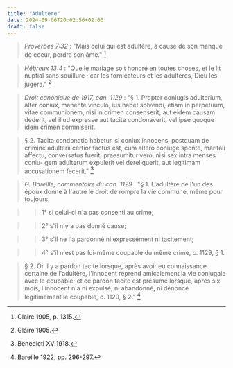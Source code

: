 ```yaml
---
title: "Adultère"
date: 2024-09-06T20:02:56+02:00
draft: false
---
```



> *Proverbes 7:32* : "Mais celui qui est adultère, à cause de son manque de coeur, perdra son âme." [^1]

[^1]: Glaire 1905, p. 1315.

> *Hébreux 13:4* : "Que le mariage soit honoré en toutes choses, et le lit nuptial sans souillure ; car les fornicateurs et les adultères, Dieu les jugera." [^2]

[^2]: Glaire 1905.

> *Droit canonique de 1917, can. 1129* : "§ 1. Propter coniugis adulterium, alter coniux, manente vinculo, ius habet solvendi, etiam in perpetuum, vitae communionem, nisi in crimen consenserit, aut eidem causam dederit, vel illud expresse aut tacite condonaverit, vel ipse quoque idem crimen commiserit. 

> § 2. Tacita condonatio habetur, si coniux innocens, postquam de crimine adulterii certior factus est, cum altero coniuge sponte, maritali affectu, conversatus fuerit; praesumitur vero, nisi sex intra menses coniu- gem adulterum expulerit vel dereliquerit, aut legitimam accusationem fecerit." [^3]

[^3]: Benedicti XV 1918.

> *G. Bareille, commentaire du can. 1129* : "§ 1. L'adultère de l'un des époux donne à l'autre le droit de rompre la vie commune, même pour toujours; 

>> 1° si celui-ci n'a pas consenti au crime; 

>> 2° s'il n'y a pas donné cause;

>> 3° s'il ne l'a pardonné ni expressément ni tacitement;

>> 4° s'il n'est pas lui-même coupable du même crime, c. 1129, § 1. 

> § 2. Or il y a pardon tacite lorsque, après avoir eu connaissance certaine de l'adultère, l'innocent reprend amicalement la vie conjugale avec le coupable; et ce pardon tacite est présumé lorsque, après six mois, l'innocent n'a ni expulsé, ni abandonné, ni dénoncé légitimement le coupable, c. 1129, § 2." [^4]

[^4]: Bareille 1922, pp. 296-297.




